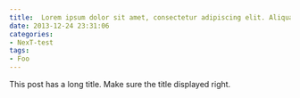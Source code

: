 ```yaml
---
title:  Lorem ipsum dolor sit amet, consectetur adipiscing elit. Aliquam justo turpis, tincidunt ac convallis id.
date: 2013-12-24 23:31:06
categories: 
- NexT-test
tags:
- Foo
---
```


This post has a long title. Make sure the title displayed right.
